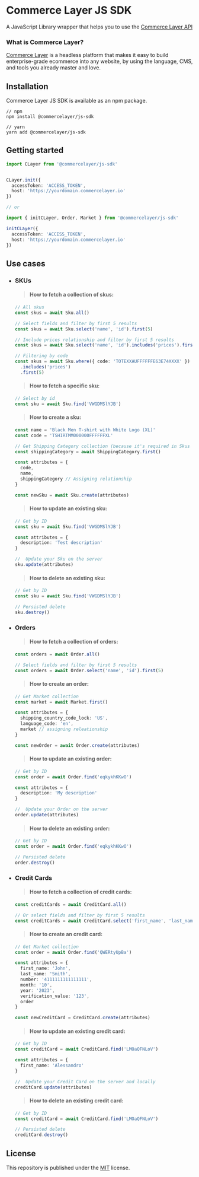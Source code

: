 # Commerce Layer JS SDK

A JavaScript Library wrapper that helps you to use the [Commerce Layer API](https://docs.commercelayer.io/api/)

### What is Commerce Layer?

[Commerce Layer](https://commercelayer.io/) is a headless platform that makes it easy to build enterprise-grade ecommerce into any website, by using the language, CMS, and tools you already master and love.

## Installation

Commerce Layer JS SDK is available as an npm package.

```cli
// npm
npm install @commercelayer/js-sdk

// yarn
yarn add @commercelayer/js-sdk
```

## Getting started

```ts
import CLayer from '@commercelayer/js-sdk'


CLayer.init({
  accessToken: 'ACCESS_TOKEN',
  host: 'https://yourdomain.commercelayer.io'
})

// or

import { initCLayer, Order, Market } from '@commercelayer/js-sdk'

initCLayer({
  accessToken: 'ACCESS_TOKEN',
  host: 'https://yourdomain.commercelayer.io'
})
```

## Use cases
  - ### SKUs
    > #### How to fetch a collection of skus:

    ```ts
    // All skus
    const skus = await Sku.all()

    // Select fields and filter by first 5 results
    const skus = await Sku.select('name', 'id').first(5)
    
    // Include prices relationship and filter by first 5 results
    const skus = await Sku.select('name', 'id').includes('prices').first(5)

    // Filtering by code
    const skus = await Sku.where({ code: 'TOTEXXAUFFFFFFE63E74XXXX' })
      .includes('prices')
      .first(5)
    ```

    > #### How to fetch a specific sku:

    ```ts
    // Select by id
    const sku = await Sku.find('VWGDMSlYJB')
    ```
    
    > #### How to create a sku:

    ```ts
    const name = 'Black Men T-shirt with White Logo (XL)'
    const code = 'TSHIRTMM000000FFFFFFXL'

    // Get Shipping Category collection (because it's required in Skus relationship)
    const shippingCategory = await ShippingCategory.first()

    const attributes = {
      code,
      name,
      shippingCategory // Assigning relationship
    }

    const newSku = await Sku.create(attributes)
    ```

    > #### How to update an existing sku:

    ```ts
    // Get by ID
    const sku = await Sku.find('VWGDMSlYJB')

    const attributes = {
      description: 'Test description'
    }
    
    //  Update your Sku on the server
    sku.update(attributes)
    ```

    > #### How to delete an existing sku:

    ```ts
    // Get by ID
    const sku = await Sku.find('VWGDMSlYJB')

    // Persisted delete
    sku.destroy()
    ```

  - ### Orders
    > #### How to fetch a collection of orders:
    ```ts
    const orders = await Order.all()

    // Select fields and filter by first 5 results
    const orders = await Order.select('name', 'id').first(5)
    ```
    
    > #### How to create an order:

    ```ts
    // Get Market collection
    const market = await Market.first()

    const attributes = {
      shipping_country_code_lock: 'US',
      language_code: 'en',
      market // assigning releationship
    }

    const newOrder = await Order.create(attributes)
    ```

    > #### How to update an existing order:

    ```ts
    // Get by ID
    const order = await Order.find('eqkykhKKwO')

    const attributes = {
      description: 'My description'
    }
    
    //  Update your Order on the server
    order.update(attributes)
    ```

    > #### How to delete an existing order:

    ```ts
    // Get by ID
    const order = await Order.find('eqkykhKKwO')

    // Persisted delete
    order.destroy()
    ```
  - ### Credit Cards
    > #### How to fetch a collection of credit cards:
    ```ts
    const creditCards = await CreditCard.all()

    // Or select fields and filter by first 5 results
    const creditCards = await CreditCard.select('first_name', 'last_name', 'id').first(5)
    ```
    
    > #### How to create an credit card:

    ```ts
    // Get Market collection
    const order = await Order.find('QWERtyUpBa')

    const attributes = {
      first_name: 'John',
      last_name: 'Smith',
      number: '4111111111111111',
      month: '10',
      year: '2023',
      verification_value: '123',
      order
    }

    const newCreditCard = CreditCard.create(attributes)
    ```

    > #### How to update an existing credit card:

    ```ts
    // Get by ID
    const creditCard = await CreditCard.find('LMOaQFNLoV')

    const attributes = {
      first_name: 'Alessandro'
    }
    
    //  Update your Credit Card on the server and locally
    creditCard.update(attributes)
    ```

    > #### How to delete an existing credit card:

    ```ts
    // Get by ID
    const creditCard = await CreditCard.find('LMOaQFNLoV')

    // Persisted delete
    creditCard.destroy()
    ```

## License

This repository is published under the [MIT](LICENSE) license.

